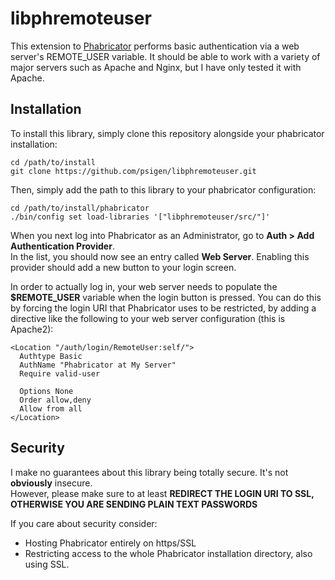 libphremoteuser
===============

This extension to [Phabricator](http://phabricator.org/) performs basic authentication 
via a web server's REMOTE_USER variable.  It should be able to work with a variety of 
major servers such as Apache and Nginx, but I have only tested it with Apache.

Installation
------------

To install this library, simply clone this repository alongside your phabricator installation:

    cd /path/to/install
    git clone https://github.com/psigen/libphremoteuser.git
    
Then, simply add the path to this library to your phabricator configuration:

    cd /path/to/install/phabricator
    ./bin/config set load-libraries '["libphremoteuser/src/"]'
    
When you next log into Phabricator as an Administrator, go to **Auth > Add Authentication Provider**.  
In the list, you should now see an entry called **Web Server**.  Enabling this provider should add a 
new button to your login screen.

In order to actually log in, your web server needs to populate the **$REMOTE_USER** variable when the
login button is pressed.  You can do this by forcing the login URI that Phabricator uses to be 
restricted, by adding a directive like the following to your web server configuration (this is Apache2):

    <Location "/auth/login/RemoteUser:self/">
      Authtype Basic
      AuthName "Phabricator at My Server"
      Require valid-user
      
      Options None
      Order allow,deny
      Allow from all
    </Location>


Security
--------

I make no guarantees about this library being totally secure.  It's not __obviously__ insecure.  
However, please make sure to at least 
**REDIRECT THE LOGIN URI TO SSL, OTHERWISE YOU ARE SENDING PLAIN TEXT PASSWORDS**

If you care about security consider:
  * Hosting Phabricator entirely on https/SSL
  * Restricting access to the whole Phabricator installation directory, also using SSL.
